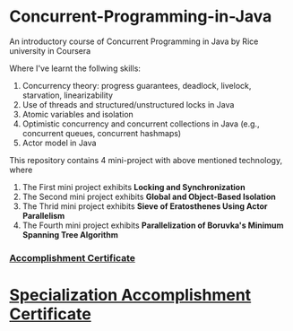 # Concurrent-Programming-in-Java
An introductory course of  Concurrent Programming in Java by Rice university in Coursera 
 
Where I've learnt the follwing skills:
1.	Concurrency theory: progress guarantees, deadlock, livelock, starvation, linearizability
2. Use of threads and structured/unstructured locks in Java
3.	Atomic variables and isolation
4.	Optimistic concurrency and concurrent collections in Java (e.g., concurrent queues, concurrent  hashmaps)
5.	Actor model in Java

This repository contains 4 mini-project with above mentioned technology, where
1. The First mini project exhibits __Locking and Synchronization__
2. The Second mini project exhibits __Global and Object-Based Isolation__
3. The Thrid mini project exhibits  __Sieve of Eratosthenes Using Actor Parallelism__
4. The Fourth mini project exhibits __Parallelization of Boruvka's Minimum Spanning Tree Algorithm__



### [Accomplishment Certificate](https://github.com/mmncoder/Coursera-Certificates/blob/master/3.2.%20Concurrent%20Programming%20in%20Java.pdf)
# [Specialization Accomplishment Certificate](https://github.com/mmncoder/Coursera-Certificates/blob/master/3.4.%20Parallel%2C%20Concurrent%2C%20and%20Distributed%20Specialization.pdf)
